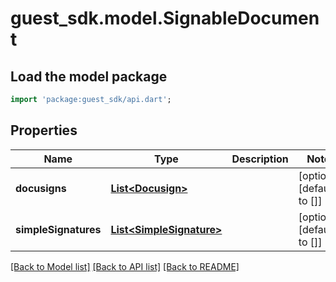 # guest_sdk.model.SignableDocument

## Load the model package
```dart
import 'package:guest_sdk/api.dart';
```

## Properties
Name | Type | Description | Notes
------------ | ------------- | ------------- | -------------
**docusigns** | [**List&lt;Docusign&gt;**](Docusign.md) |  | [optional] [default to []]
**simpleSignatures** | [**List&lt;SimpleSignature&gt;**](SimpleSignature.md) |  | [optional] [default to []]

[[Back to Model list]](../README.md#documentation-for-models) [[Back to API list]](../README.md#documentation-for-api-endpoints) [[Back to README]](../README.md)


